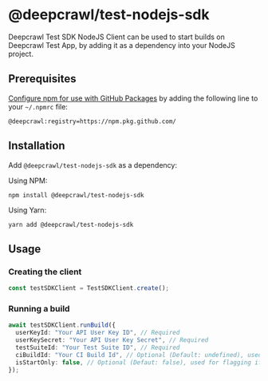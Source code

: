# @deepcrawl/test-nodejs-sdk

Deepcrawl Test SDK NodeJS Client can be used to start builds on Deepcrawl Test App, by adding it as a dependency into your NodeJS project.

## Prerequisites

[Configure npm for use with GitHub Packages](https://help.github.com/en/packages/using-github-packages-with-your-projects-ecosystem/configuring-npm-for-use-with-github-packages#installing-a-package) by adding the following line to your `~/.npmrc` file:

```
@deepcrawl:registry=https://npm.pkg.github.com/
```

## Installation

Add `@deepcrawl/test-nodejs-sdk` as a dependency:

Using NPM:

```shell
npm install @deepcrawl/test-nodejs-sdk
```

Using Yarn:

```shell
yarn add @deepcrawl/test-nodejs-sdk
```

## Usage

### Creating the client

```typescript
const testSDKClient = TestSDKClient.create();
```

### Running a build

```typescript
await testSDKClient.runBuild({
  userKeyId: "Your API User Key ID", // Required
  userKeySecret: "Your API User Key Secret", // Required
  testSuiteId: "Your Test Suite ID", // Required
  ciBuildId: "Your CI Build Id", // Optional (Default: undefined), used for filtering, should reflect the build ID in your CI/CD pipeline
  isStartOnly: false, // Optional (Defaut: false), used for flagging if a build should only be started, without waiting for finalisation
});
```
